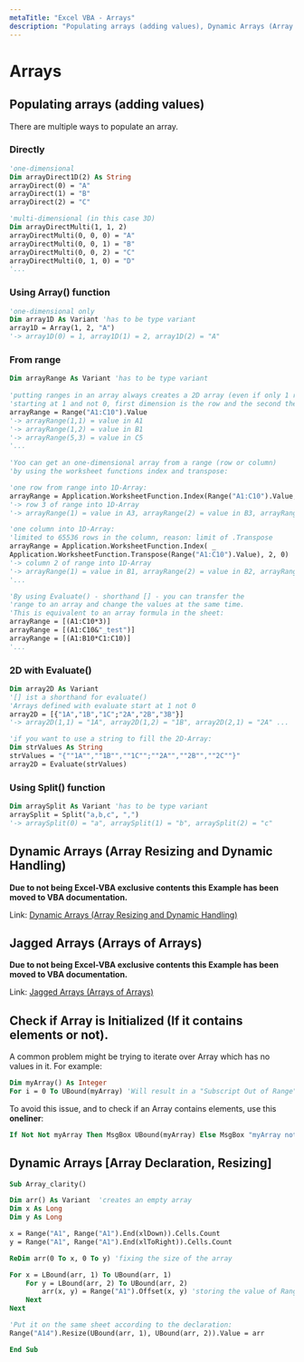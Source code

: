 ```yaml
---
metaTitle: "Excel VBA - Arrays"
description: "Populating arrays (adding values), Dynamic Arrays (Array Resizing and Dynamic Handling), Jagged Arrays (Arrays of Arrays), Check if Array is Initialized (If it contains elements or not)., Dynamic Arrays [Array Declaration, Resizing]"
---
```


# Arrays



## Populating arrays (adding values)


There are multiple ways to populate an array.

### Directly

```vb
'one-dimensional
Dim arrayDirect1D(2) As String
arrayDirect(0) = "A"
arrayDirect(1) = "B"
arrayDirect(2) = "C"

'multi-dimensional (in this case 3D)
Dim arrayDirectMulti(1, 1, 2)
arrayDirectMulti(0, 0, 0) = "A"
arrayDirectMulti(0, 0, 1) = "B"
arrayDirectMulti(0, 0, 2) = "C"
arrayDirectMulti(0, 1, 0) = "D"
'...


```

### Using Array() function

```vb
'one-dimensional only
Dim array1D As Variant 'has to be type variant
array1D = Array(1, 2, "A")
'-> array1D(0) = 1, array1D(1) = 2, array1D(2) = "A"

```

### From range

```vb
Dim arrayRange As Variant 'has to be type variant
    
'putting ranges in an array always creates a 2D array (even if only 1 row or column)
'starting at 1 and not 0, first dimension is the row and the second the column
arrayRange = Range("A1:C10").Value
'-> arrayRange(1,1) = value in A1
'-> arrayRange(1,2) = value in B1
'-> arrayRange(5,3) = value in C5
'...
    
'Yoo can get an one-dimensional array from a range (row or column)
'by using the worksheet functions index and transpose:

'one row from range into 1D-Array:
arrayRange = Application.WorksheetFunction.Index(Range("A1:C10").Value, 3, 0)
'-> row 3 of range into 1D-Array
'-> arrayRange(1) = value in A3, arrayRange(2) = value in B3, arrayRange(3) = value in C3

'one column into 1D-Array:
'limited to 65536 rows in the column, reason: limit of .Transpose
arrayRange = Application.WorksheetFunction.Index( _
Application.WorksheetFunction.Transpose(Range("A1:C10").Value), 2, 0)
'-> column 2 of range into 1D-Array
'-> arrayRange(1) = value in B1, arrayRange(2) = value in B2, arrayRange(3) = value in B3
'...

'By using Evaluate() - shorthand [] - you can transfer the
'range to an array and change the values at the same time.
'This is equivalent to an array formula in the sheet:
arrayRange = [(A1:C10*3)]
arrayRange = [(A1:C10&"_test")]
arrayRange = [(A1:B10*C1:C10)]
'...

```

### 2D with Evaluate()

```vb
Dim array2D As Variant
'[] ist a shorthand for evaluate()
'Arrays defined with evaluate start at 1 not 0
array2D = [{"1A","1B","1C";"2A","2B","3B"}]
'-> array2D(1,1) = "1A", array2D(1,2) = "1B", array2D(2,1) = "2A" ...

'if you want to use a string to fill the 2D-Array:
Dim strValues As String
strValues = "{""1A"",""1B"",""1C"";""2A"",""2B"",""2C""}"
array2D = Evaluate(strValues)

```

### Using Split() function

```vb
Dim arraySplit As Variant 'has to be type variant
arraySplit = Split("a,b,c", ",")
'-> arraySplit(0) = "a", arraySplit(1) = "b", arraySplit(2) = "c"

```



## Dynamic Arrays (Array Resizing and Dynamic Handling)


**Due to not being Excel-VBA exclusive contents this Example has been moved to VBA documentation.**

Link:
[Dynamic Arrays (Array Resizing and Dynamic Handling)](http://stackoverflow.com/documentation/vba/3064/arrays/16562/dynamic-arrays-array-resizing-and-dynamic-handling#t=201607301200366923224)



## Jagged Arrays (Arrays of Arrays)


**Due to not being Excel-VBA exclusive contents this Example has been moved to VBA documentation.**

Link:
[Jagged Arrays (Arrays of Arrays)](http://stackoverflow.com/documentation/vba/3064/arrays/16563/jagged-arrays-arrays-of-arrays#t=201607301204347129777)



## Check if Array is Initialized (If it contains elements or not).


A common problem might be trying to iterate over Array which has no values in it. For example:

```vb
Dim myArray() As Integer
For i = 0 To UBound(myArray) 'Will result in a "Subscript Out of Range" error

```

To avoid this issue, and to check if an Array contains elements, use this **oneliner**:

```vb
If Not Not myArray Then MsgBox UBound(myArray) Else MsgBox "myArray not initialised"

```



## Dynamic Arrays [Array Declaration, Resizing]


```vb
Sub Array_clarity()

Dim arr() As Variant  'creates an empty array
Dim x As Long
Dim y As Long

x = Range("A1", Range("A1").End(xlDown)).Cells.Count
y = Range("A1", Range("A1").End(xlToRight)).Cells.Count

ReDim arr(0 To x, 0 To y) 'fixing the size of the array

For x = LBound(arr, 1) To UBound(arr, 1)
    For y = LBound(arr, 2) To UBound(arr, 2)
        arr(x, y) = Range("A1").Offset(x, y) 'storing the value of Range("A1:E10") from activesheet in x and y variables
    Next
Next

'Put it on the same sheet according to the declaration:
Range("A14").Resize(UBound(arr, 1), UBound(arr, 2)).Value = arr

End Sub

```

